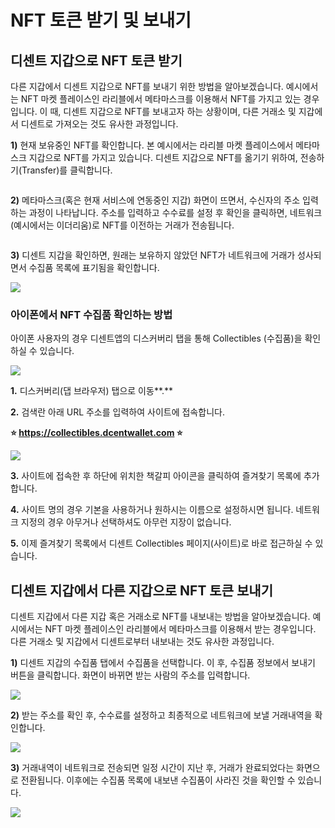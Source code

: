 # NFT 토큰 받기 및 보내기

## 디센트 지갑으로 NFT 토큰 받기

다른 지갑에서 디센트 지갑으로 NFT를 보내기 위한 방법을 알아보겠습니다. 예시에서는 NFT 마켓 플레이스인 라리블에서 메타마스크를 이용해서 NFT를 가지고 있는 경우입니다. 이 때, 디센트 지갑으로 NFT를 보내고자 하는 상황이며, 다른 거래소 및 지갑에서 디센트로 가져오는 것도 유사한 과정입니다.

**1)** 현재 보유중인 NFT를 확인합니다. 본 예시에서는 라리블 마켓 플레이스에서 메타마스크 지갑으로 NFT를 가지고 있습니다. 디센트 지갑으로 NFT를 옮기기 위하여, 전송하기(Transfer)를 클릭합니다.

<div align="left">

<img src="../.gitbook/assets/그림1 (1).png" alt="">

</div>

**2)** 메타마스크(혹은 현재 서비스에 연동중인 지갑) 화면이 뜨면서, 수신자의 주소 입력하는 과정이 나타납니다. 주소를 입력하고 수수료를 설정 후 확인을 클릭하면, 네트워크 (예시에서는 이더리움)로 NFT를 이전하는 거래가 전송됩니다.

<div align="left">

<img src="../.gitbook/assets/그림2 (1) (1) (1) (1).png" alt="">

</div>

**3)** 디센트 지갑을 확인하면, 원래는 보유하지 않았던 NFT가 네트워크에 거래가 성사되면서 수집품 목록에 표기됨을 확인합니다.

![](<../.gitbook/assets/NFT3 (1).png>)

### 아이폰에서 NFT 수집품 확인하는 방법

아이폰 사용자의 경우 디센트앱의 디스커버리 탭을 통해 Collectibles (수집품)을 확인하실 수 있습니다.

![](<../.gitbook/assets/ios collectible tab.png>)

**1.** 디스커버리(댑 브라우저) 탭으로 이동**.**&#x20;

**2.** 검색란 아래 URL 주소를 입력하여 사이트에 접속합니다.

**⭐ https://collectibles.dcentwallet.com ⭐**

![](<../.gitbook/assets/iphone collectibles2.png>)

**3.** 사이트에 접속한 후 하단에 위치한 책갈피 아이콘을 클릭하여 즐겨찾기 목록에 추가합니다.

**4.** 사이트 명의 경우 기본을 사용하거나 원하시는 이름으로 설정하시면 됩니다. 네트워크 지정의 경우 아무거나 선택하셔도 아무런 지장이 없습니다.

**5.** 이제 즐겨찾기 목록에서 디센트 Collectibles 페이지(사이트)로 바로 접근하실 수 있습니다.

## 디센트 지갑에서 다른 지갑으로 NFT 토큰 보내기

디센트 지갑에서 다른 지갑 혹은 거래소로 NFT를 내보내는 방법을 알아보겠습니다. 예시에서는 NFT 마켓 플레이스인 라리블에서 메타마스크를 이용해서 받는 경우입니다. 다른 거래소 및 지갑에서 디센트로부터 내보내는 것도 유사한 과정입니다.

**1)** 디센트 지갑의 수집품 탭에서 수집품을 선택합니다. 이 후, 수집품 정보에서 보내기 버튼을 클릭합니다. 화면이 바뀌면 받는 사람의 주소를 입력합니다.

![](../.gitbook/assets/NFT4.png)

**2)** 받는 주소를 확인 후, 수수료를 설정하고 최종적으로 네트워크에 보낼 거래내역을 확인합니다.

![](../.gitbook/assets/NFT5.png)

**3)** 거래내역이 네트워크로 전송되면 일정 시간이 지난 후, 거래가 완료되었다는 화면으로 전환됩니다. 이후에는 수집품 목록에 내보낸 수집품이 사라진 것을 확인할 수 있습니다.

![](../.gitbook/assets/NFT6.png)
